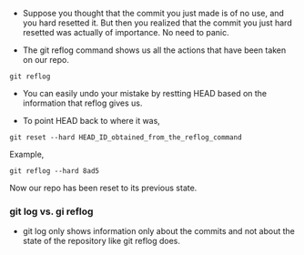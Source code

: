 * Suppose you thought that the commit you just made is of no use, and you hard resetted it. But then you realized that the commit you just hard resetted was actually of importance. No need to panic.

* The git reflog command shows us all the actions that have been taken on our repo. 

```
git reflog
```

* You can easily undo your mistake by restting HEAD based on the information that reflog gives us. 

* To point HEAD back to where it was, 

```
git reset --hard HEAD_ID_obtained_from_the_reflog_command
```
Example,
```
git reflog --hard 8ad5
```
Now our repo has been reset to its previous state. 



### git log vs. gi reflog ##

* git log only shows information only about the commits and not about the state of the repository like git reflog does. 
